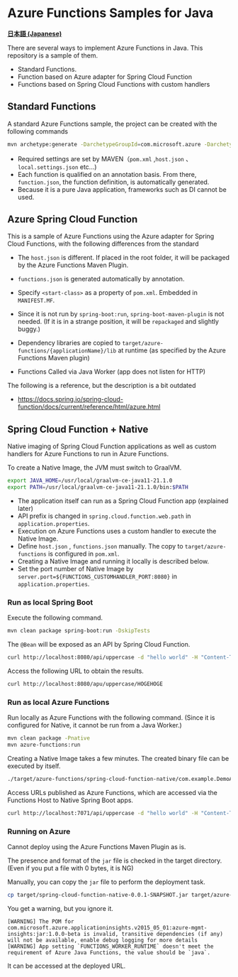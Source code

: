 # Azure Functions Samples for Java

**[日本語 (Japanese)](./README.ja.md)**

There are several ways to implement Azure Functions in Java. This repository is a sample of them.

- Standard Functions.
- Function based on Azure adapter for Spring Cloud Function
- Functions based on Spring Cloud Functions with custom handlers

## Standard Functions

A standard Azure Functions sample, the project can be created with the following commands

```sh
mvn archetype:generate -DarchetypeGroupId=com.microsoft.azure -DarchetypeArtifactId=azure-functions-archetype -DjavaVersion=11
```

- Required settings are set by MAVEN（`pom.xml` ,`host.json` 、 `local.settings.json` etc...)
- Each function is qualified on an annotation basis. From there, `function.json`, the function definition, is automatically generated.
- Because it is a pure Java application, frameworks such as DI cannot be used.

## Azure Spring Cloud Function

This is a sample of Azure Functions using the Azure adapter for Spring Cloud Functions, with the following differences from the standard

- The `host.json` is different. If placed in the root folder, it will be packaged by the Azure Functions Maven Plugin.
- `functions.json` is generated automatically by annotation.
-  Specify `<start-class>` as a property of `pom.xml`. Embedded in `MANIFEST.MF`.
- Since it is not run by `spring-boot:run`, `spring-boot-maven-plugin` is not needed. (If it is in a strange position, it will be `repackaged` and slightly buggy.)

- Dependency libraries are copied to `target/azure-functions/{applicationName}/lib` at runtime (as specified by the Azure Functions Maven plugin)
- Functions Called via Java Worker (app does not listen for HTTP)

The following is a reference, but the description is a bit outdated

+ https://docs.spring.io/spring-cloud-function/docs/current/reference/html/azure.html

## Spring Cloud Function + Native

Native imaging of Spring Cloud Function applications as well as custom handlers for Azure Functions to run in Azure Functions.

To create a Native Image, the JVM must switch to GraalVM.


```sh
export JAVA_HOME=/usr/local/graalvm-ce-java11-21.1.0
export PATH=/usr/local/graalvm-ce-java11-21.1.0/bin:$PATH
```


- The application itself can run as a Spring Cloud Function app (explained later)
- API prefix is changed in `spring.cloud.function.web.path` in `application.properties`.
- Execution on Azure Functions uses a custom handler to execute the Native Image.
- Define `host.json` , `functions.json` manually. The copy to `target/azure-functions` is configured in `pom.xml`.
- Creating a Native Image and running it locally is described below.
- Set the port number of Native Image by `server.port=${FUNCTIONS_CUSTOMHANDLER_PORT:8080}` in `application.properties`.

### Run as local Spring Boot

Execute the following command.

```sh
mvn clean package spring-boot:run -DskipTests
```

The `@Bean` will be exposed as an API by Spring Cloud Function.

```sh
curl http://localhost:8080/api/uppercase -d "hello world" -H "Content-Type: text/plain"
```

Access the following URL to obtain the results.

```sh
curl http://localhost:8080/apu/uppercase/HOGEHOGE
```

### Run as local Azure Functions

Run locally as Azure Functions with the following command. (Since it is configured for Native, it cannot be run from a Java Worker.)

```sh
mvn clean package -Pnative 
mvn azure-functions:run 
```

Creating a Native Image takes a few minutes. The created binary file can be executed by itself.

```sh
./target/azure-functions/spring-cloud-function-native/com.example.DemoApplication
```

Access URLs published as Azure Functions, which are accessed via the Functions Host to Native Spring Boot apps.

```sh
curl http://localhost:7071/api/uppercase -d "hello world" -H "Content-Type: text/plain"
```

### Running on Azure

Cannot deploy using the Azure Functions Maven Plugin as is.

The presence and format of the `jar` file is checked in the target directory. (Even if you put a file with 0 bytes, it is NG)

Manually, you can copy the `jar` file to perform the deployment task.

```sh
cp target/spring-cloud-function-native-0.0.1-SNAPSHOT.jar target/azure-functions/spring-cloud-function-native
```

You get a warning, but you ignore it.

```log
[WARNING] The POM for com.microsoft.azure.applicationinsights.v2015_05_01:azure-mgmt-insights:jar:1.0.0-beta is invalid, transitive dependencies (if any) will not be available, enable debug logging for more details
[WARNING] App setting `FUNCTIONS_WORKER_RUNTIME` doesn't meet the requirement of Azure Java Functions, the value should be `java`.
```

It can be accessed at the deployed URL.
